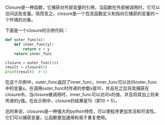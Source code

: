 

Closure是一种函数，它捕获对外部变量的引用，当函数在外部被调用时，它可以访问这些变量。简而言之，closure是一个包含函数定义和指向它捕获的变量的一个环境的对象。

下面是一个closure的示例代码：

```python
def outer_func(x):
    def inner_func(y):
        return x + y
    return inner_func

closure = outer_func(10)
result = closure(5)
print(result)  # 15
```

在这个示例中，outer_func返回了inner_func，inner_func可以访问outer_func中的变量x。在调用outer_func时传递的参数x是10，并且在之后将其捕获在closure中。当closure被调用时，inner_func可以访问x的值，并且将其加上将来传递的y值。在此示例中，closure的结果是15（即10 + 5）。

总的来说，closures是一种强大的python特性，可以使程序更加灵活和可读性。它们可以捕获变量，让函数更加通用和易于重复使用。